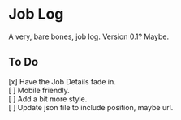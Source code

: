 # Job Log
A very, bare bones, job log. Version 0.1? Maybe. 

## To Do
[x] Have the Job Details fade in.<br>
[ ] Mobile friendly.<br>
[ ] Add a bit more style.<br>
[ ] Update json file to include position, maybe url.